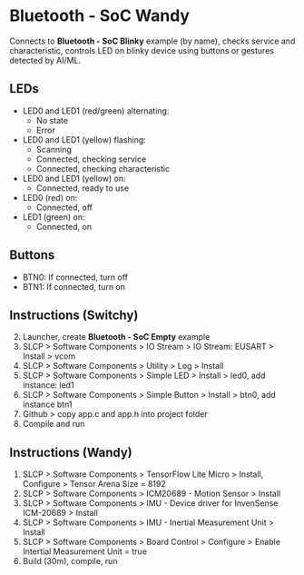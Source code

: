 # Bluetooth - SoC Wandy

Connects to **Bluetooth - SoC Blinky** example (by name), checks service and characteristic, controls LED on blinky device using buttons or gestures detected by AI/ML.

## LEDs

* LED0 and LED1 (red/green) alternating:
  * No state
  * Error
* LED0 and LED1 (yellow) flashing: 
  * Scanning
  * Connected, checking service 
  * Connected, checking characteristic
* LED0 and LED1 (yellow) on:
  * Connected, ready to use
* LED0 (red) on:
  * Connected, off
* LED1 (green) on:
  * Connected, on

## Buttons

* BTN0: If connected, turn off
* BTN1: If connected, turn on 

## Instructions (Switchy)

2. Launcher, create **Bluetooth - SoC Empty** example
3. SLCP > Software Components > IO Stream > IO Stream: EUSART > Install > vcom
4. SLCP > Software Components > Utility > Log > Install
5. SLCP > Software Components > Simple LED > Install > led0, add instance: led1
6. SLCP > Software Components > Simple Button > Install > btn0, add instance btn1 
7. Github > copy app.c and app.h into project folder
8. Compile and run

## Instructions (Wandy)

1. SLCP > Software Components > TensorFlow Lite Micro > Install, Configure > Tensor Arena Size = 8192
2. SLCP > Software Components > ICM20689 - Motion Sensor > Install
3. SLCP > Software Components > IMU - Device driver for InvenSense ICM-20689 > Install
4. SLCP > Software Components > IMU - Inertial Measurement Unit > Install
5. SLCP > Software Components > Board Control > Configure > Enable Intertial Measurement Unit = true
6. Build (30m), compile, run